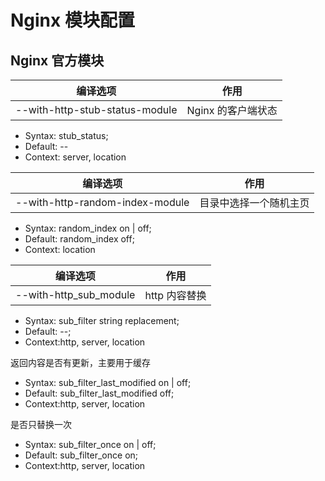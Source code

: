 # Nginx 模块配置

## Nginx 官方模块

| 编译选项 | 作用|
|--|--|
|--with-http-stub-status-module| Nginx 的客户端状态

* Syntax: stub_status;
* Default: --
* Context: server, location

| 编译选项 | 作用|
|--|--|
|--with-http-random-index-module| 目录中选择一个随机主页

* Syntax: random_index on | off;
* Default: random_index off;
* Context: location

| 编译选项 | 作用|
|--|--|
|--with-http_sub_module| http 内容替换

* Syntax: sub_filter string replacement;
* Default: --;
* Context:http, server, location

返回内容是否有更新，主要用于缓存

* Syntax: sub_filter_last_modified on | off;
* Default: sub_filter_last_modified off;
* Context:http, server, location

是否只替换一次

* Syntax: sub_filter_once on | off;
* Default: sub_filter_once on;
* Context:http, server, location

